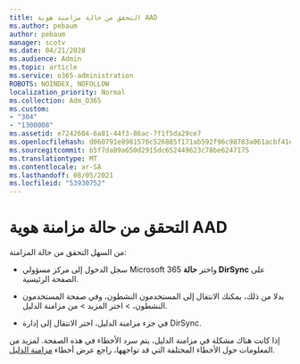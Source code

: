```yaml
---
title: التحقق من حالة مزامنة هوية AAD
ms.author: pebaum
author: pebaum
manager: scotv
ms.date: 04/21/2020
ms.audience: Admin
ms.topic: article
ms.service: o365-administration
ROBOTS: NOINDEX, NOFOLLOW
localization_priority: Normal
ms.collection: Adm_O365
ms.custom:
- "304"
- "1300008"
ms.assetid: e7242604-6a81-44f3-86ac-7f1f5da29ce7
ms.openlocfilehash: d060791e8981576c526885f171ab592f96c98783a061acbf41e659b1f896b8cf
ms.sourcegitcommit: b5f7da89a650d2915dc652449623c78be6247175
ms.translationtype: MT
ms.contentlocale: ar-SA
ms.lasthandoff: 08/05/2021
ms.locfileid: "53930752"
---
```

# <a name="check-aad-identity-sync-status"></a>التحقق من حالة مزامنة هوية AAD

من السهل التحقق من حالة المزامنة:
  
- سجل الدخول إلى مركز مسؤولي Microsoft 365 واختر **حالة DirSync** على الصفحة الرئيسية.

- بدلا من ذلك، يمكنك الانتقال إلى المستخدمون النشطون، وفي صفحة المستخدمون النشطون، \> اختر المزيد \> من مزامنة الدليل.

- في جزء مزامنة الدليل، اختر الانتقال إلى إدارة DirSync.

إذا كانت هناك مشكلة في مزامنة الدليل، يتم سرد الأخطاء في هذه الصفحة. لمزيد من المعلومات حول الأخطاء المختلفة التي قد تواجهها، راجع عرض أخطاء [مزامنة الدليل](https://docs.microsoft.com//office365/enterprise/identify-directory-synchronization-errors).
  